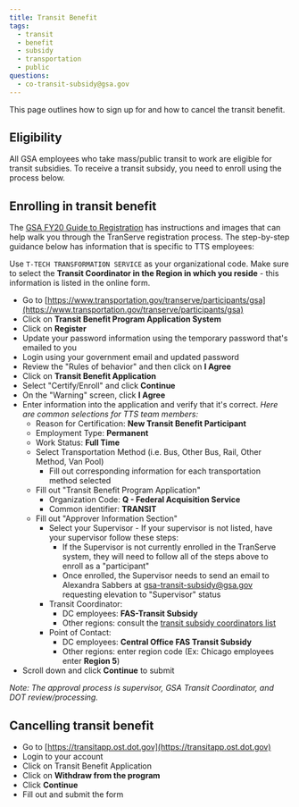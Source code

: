 ```yaml
---
title: Transit Benefit
tags:
  - transit
  - benefit
  - subsidy
  - transportation
  - public
questions:
  - co-transit-subsidy@gsa.gov
---
```

This page outlines how to sign up for and how to cancel the transit benefit.

## Eligibility
All GSA employees who take mass/public transit to work are eligible for transit subsidies. To receive a transit subsidy, you need to enroll using the process below.

## Enrolling in transit benefit

The [GSA FY20 Guide to Registration](https://www.transportation.gov/transerve/participants/gsa-fy20-guide-registration) has instructions and images that can help walk you through the TranServe registration process.  The step-by-step guidance below has information that is specific to TTS employees:

Use `T-TECH TRANSFORMATION SERVICE` as your organizational code.  Make sure to select the **Transit Coordinator in the Region in which you reside** - this information is listed in the online form.

- Go to [https://www.transportation.gov/transerve/participants/gsa](https://www.transportation.gov/transerve/participants/gsa)
- Click on **Transit Benefit Program Application System**
- Click on **Register**
- Update your password information using the temporary password that's emailed to you
- Login using your government email and updated password
- Review the "Rules of behavior" and then click on **I Agree**
- Click on **Transit Benefit Application**
- Select "Certify/Enroll" and click **Continue**
- On the "Warning" screen, click **I Agree**
- Enter information into the application and verify that it's correct. *Here are common selections for TTS team members:*
    * Reason for Certification: **New Transit Benefit Participant**
    * Employment Type: **Permanent**
    * Work Status: **Full Time**
    * Select Transportation Method (i.e. Bus, Other Bus, Rail, Other Method, Van Pool)
        * Fill out corresponding information for each transportation method selected
    * Fill out "Transit Benefit Program Application"
        * Organization Code: **Q - Federal Acquisition Service**
        * Common identifier: **TRANSIT**
    * Fill out "Approver Information Section"
        * Select your Supervisor - If your supervisor is not listed, have your supervisor follow these steps:      
            - If the Supervisor is not currently enrolled in the TranServe system, they will need to follow all of the steps above to enroll as a "participant"
            - Once enrolled, the Supervisor needs to send an email to Alexandra Sabbers at [gsa-transit-subsidy@gsa.gov](mailto:gsa-transit-subsidy@gsa.gov) requesting elevation to "Supervisor" status
        * Transit Coordinator: 
            * DC employees: **FAS-Transit Subsidy** 
            * Other regions: consult the [transit subsidy coordinators list](https://insite.gsa.gov/topics/hr-pay-and-leave/benefits/transit-subsidy/transit-subsidy-coordinators)
        * Point of Contact: 
            * DC employees: **Central Office FAS Transit Subsidy**
            * Other regions: enter region code (Ex: Chicago employees enter **Region 5**)
- Scroll down and click **Continue** to submit

*Note: The approval process is supervisor, GSA Transit Coordinator, and DOT review/processing.*

## Cancelling transit benefit
- Go to [https://transitapp.ost.dot.gov](https://transitapp.ost.dot.gov)
- Login to your account
- Click on Transit Benefit Application
- Click on **Withdraw from the program**
- Click **Continue**
- Fill out and submit the form
